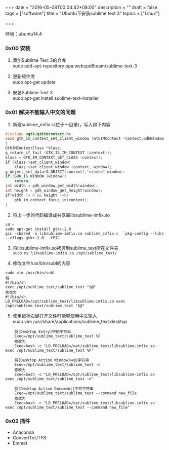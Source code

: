 +++
date = "2016-05-08T00:04:42+08:00"
description = ""
draft = false
tags = ["software"]
title = "Ubuntu下安装sublime text 3"
topics = ["Linux"]

+++

环境：ubuntu14.4

### 0x00 安装
1. 添加Sublime Text 3的仓库  
sudo add-apt-repository ppa:webupd8team/sublime-text-3

2. 更新软件库  
sudo apt-get update

3. 安装Sublime Text 3  
sudo apt-get install sublime-text-installer

### 0x01 解决不能输入中文的问题
1. 新建sublime\_imfix.c(位于～目录)，写入如下内容
```c
#include <gtk/gtkimcontext.h>
void gtk_im_context_set_client_window (GtkIMContext *context,GdkWindow  *window)
{
GtkIMContextClass *klass;
g_return_if_fail (GTK_IS_IM_CONTEXT (context));
klass = GTK_IM_CONTEXT_GET_CLASS (context);
if (klass->set_client_window)
    klass->set_client_window (context, window);
g_object_set_data(G_OBJECT(context),"window",window);
if(!GDK_IS_WINDOW (window))
    return;
int width = gdk_window_get_width(window);
int height = gdk_window_get_height(window);
if(width != 0 && height !=0)
    gtk_im_context_focus_in(context);
}
```

2. 将上一步的代码编译成共享库libsublime-imfix.so  
```
cd ~  
sudo apt-get install gtk+-2.0  
gcc -shared -o libsublime-imfix.so sublime_imfix.c  `pkg-config --libs --cflags gtk+-2.0` -fPIC
```

3. 将libsublime-imfix.so拷贝到sublime_text所在文件夹  
`sudo mv libsublime-imfix.so /opt/sublime_text/`

4. 修改文件/usr/bin/subl的内容  
```
sudo vim /usr/bin/subl  
将  
#!/bin/sh  
exec /opt/sublime_text/sublime_text "$@"  
修改为  
#!/bin/sh  
LD_PRELOAD=/opt/sublime_text/libsublime-imfix.so exec /opt/sublime_text/sublime_text "$@"
```

5. 使用鼠标右键打开文件时能够使用中文输入  
sudo vim /usr/share/applications/sublime_text.desktop
```
    将[Desktop Entry]中的字符串  
    Exec=/opt/sublime_text/sublime_text %F  
    修改为  
    Exec=bash -c "LD_PRELOAD=/opt/sublime_text/libsublime-imfix.so exec /opt/sublime_text/sublime_text %F"  

    将[Desktop Action Window]中的字符串  
    Exec=/opt/sublime_text/sublime_text -n  
    修改为  
    Exec=bash -c "LD_PRELOAD=/opt/sublime_text/libsublime-imfix.so exec /opt/sublime_text/sublime_text -n"  

    将[Desktop Action Document]中的字符串  
    Exec=/opt/sublime_text/sublime_text --command new_file  
    修改为  
    Exec=bash -c "LD_PRELOAD=/opt/sublime_text/libsublime-imfix.so exec /opt/sublime_text/sublime_text --command new_file"
```

### 0x02 插件
* Anaconda
* ConvertToUTF8
* Emmet